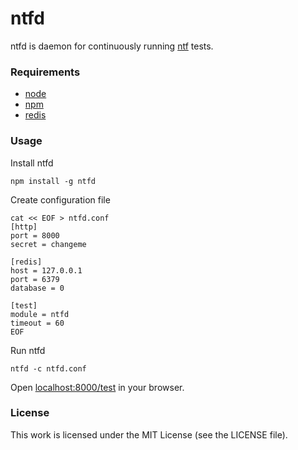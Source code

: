 ntfd
====

ntfd is daemon for continuously running [ntf](https://github.com/silas/ntf)
tests.

### Requirements

  * [node](http://nodejs.org/)
  * [npm](http://npmjs.org/)
  * [redis](http://redis.io/)

### Usage

Install ntfd

    npm install -g ntfd

Create configuration file

    cat << EOF > ntfd.conf
    [http]
    port = 8000
    secret = changeme

    [redis]
    host = 127.0.0.1
    port = 6379
    database = 0

    [test]
    module = ntfd
    timeout = 60
    EOF

Run ntfd

    ntfd -c ntfd.conf

Open [localhost:8000/test](http://localhost:8000/test) in your browser.

### License

This work is licensed under the MIT License (see the LICENSE file).
